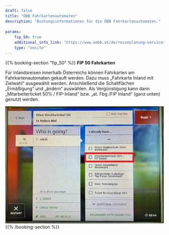 ```yaml
---
draft: false
title: "ÖBB Fahrkartenautomaten"
description: "Buchungsinformationen für die ÖBB Fahrkartenautomaten."

params:
    fip_50: true
    additional_info_link: "https://www.oebb.at/de/reiseplanung-services/am-bahnhof/ticketautomat"
    type: "onsite"
---
```


{{% booking-section "fip_50" %}}
**FIP 50 Fahrkarten**

Für Inlandsreisen innerhalb Österreichs können Fahrkarten am Fahrkartenautomaten gekauft werden. Dazu muss „Fahrkarte Inland mit Zielwahl“ ausgewählt werden. Anschließend die Schaltflächen „Ermäßigung“ und „ändern“ auswählen. Als Vergünstigung kann dann „Mitarbeiterticket 50% / FIP-Inland“ bzw. „at. Fbg /FIP Inland“ (ganz unten) genutzt werden.

![FIP 50 Fahrkarten am ÖBB Fahrkartenautomaten](obb_ticket_machine_fip_50.en.webp)
{{% /booking-section %}}
